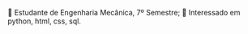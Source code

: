 🌱 Estudante de Engenharia Mecânica, 7º Semestre;
👀 Interessado em python, html, css, sql.


<!---
rlibertucci/rlibertucci is a ✨ special ✨ repository because its `README.md` (this file) appears on your GitHub profile.
You can click the Preview link to take a look at your changes.
--->
